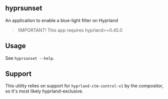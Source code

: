 ## hyprsunset
An application to enable a blue-light filter on Hyprland

> !IMPORTANT!
> This app requires hyprland>=0.45.0

## Usage

See `hyprsunset --help`.

## Support

This utility relies on support for `hyprland-ctm-control-v1` by the compositor, so
it's most likely hyprland-exclusive.
